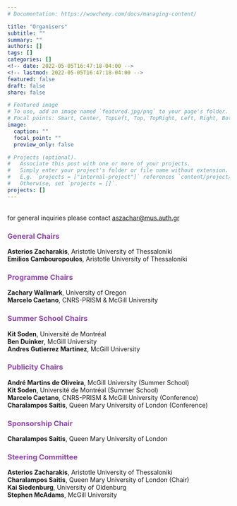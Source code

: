 ```yaml
---
# Documentation: https://wowchemy.com/docs/managing-content/

title: "Organisers"
subtitle: ""
summary: ""
authors: []
tags: []
categories: []
<!-- date: 2022-05-05T16:47:18-04:00 -->
<!-- lastmod: 2022-05-05T16:47:18-04:00 -->
featured: false
draft: false
share: false

# Featured image
# To use, add an image named `featured.jpg/png` to your page's folder.
# Focal points: Smart, Center, TopLeft, Top, TopRight, Left, Right, BottomLeft, Bottom, BottomRight.
image:
  caption: ""
  focal_point: ""
  preview_only: false

# Projects (optional).
#   Associate this post with one or more of your projects.
#   Simply enter your project's folder or file name without extension.
#   E.g. `projects = ["internal-project"]` references `content/project/deep-learning/index.md`.
#   Otherwise, set `projects = []`.
projects: []
---
```


</br> for general inquiries please contact aszachar@mus.auth.gr
  
### <span style="color:#8E44AD;">General Chairs</span>

<b>Asterios Zacharakis</b>, Aristotle University of Thessaloniki <br>
<b>Emilios Cambouropoulos</b>, Aristotle University of Thessaloniki

### <span style="color:#8E44AD">Programme Chairs</span>

<b>Zachary Wallmark</b>, University of Oregon <br>
<b>Marcelo Caetano</b>, CNRS-PRISM & McGill University

### <span style="color:#8E44AD">Summer School Chairs</span>

<b>Kit Soden</b>, Université de Montréal <br>
<b>Ben Duinker</b>, McGill University <br>
<b>Andres Gutierrez Martinez</b>, McGill University

### <span style="color:#8E44AD">Publicity Chairs</span>

<b>André Martins de Oliveira</b>, McGill University (Summer School) <br>
<b>Kit Soden</b>, Université de Montréal (Summer School) <br>
<b>Marcelo Caetano</b>, CNRS-PRISM & McGill University (Conference) <br>
<b>Charalampos Saitis</b>, Queen Mary University of London (Conference)

### <span style="color:#8E44AD">Sponsorship Chair</span>

<b>Charalampos Saitis</b>, Queen Mary University of London

<!-- ### <span style="color:#8E44AD">Website Chairs</span> -->

<!-- <b>Kit Soden</b>, Université de Montréal (Summer School) <br> -->


### <span style="color:#8E44AD">Steering Committee</span> 

<b>Asterios Zacharakis</b>, Aristotle University of Thessaloniki <br>
<b>Charalampos Saitis</b>, Queen Mary University of London (Chair) <br>
<b>Kai Siedenburg</b>, University of Oldenburg <br>
<b>Stephen McAdams</b>, McGill University
